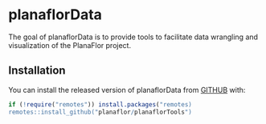 
<!-- README.md is generated from README.Rmd. Please edit that file -->

# planaflorData

<!-- badges: start -->
<!-- badges: end -->

The goal of planaflorData is to provide tools to facilitate data
wrangling and visualization of the PlanaFlor project.

## Installation

You can install the released version of planaflorData from
[GITHUB](https://github.com/planaflor/planaflorTools) with:

``` r
if (!require("remotes")) install.packages("remotes)
remotes::install_github("planaflor/planaflorTools")
```
